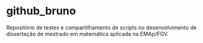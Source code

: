github_bruno
============
 Repositório de testes e compartilhamento de scripts no desenvolvimento de dissertação de mestrado em matemática aplicada na EMAp/FGV.
